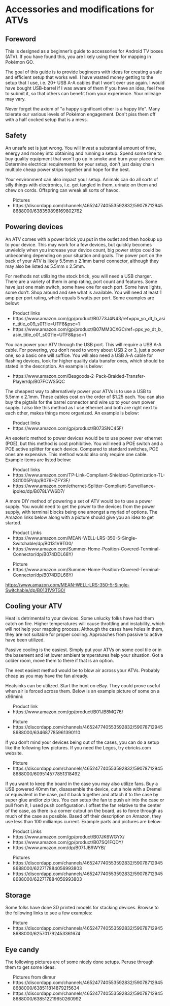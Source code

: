<html>
  <body>
    <h1>Accessories and modifications for ATVs</h1>

<h2>Foreword</h2>
<p>This is designed as a beginner’s guide to accessories for Android TV boxes (ATV).  If you have found this, you are likely using them for mapping in Pokémon GO.</p>

<p>The goal of this guide is to provide begineers with ideas for creating a safe and efficient setup that works well.  I have wasted money getting to the setup that I use, i.e. 20+ USB A-A cables that I won’t ever use again.  I would have bought USB-barrel if I was aware of them  If you have an idea, feel free to submit it, so that others can benefit from your experience.  Your mileage may vary.</p>
<p>Never forget the axiom of "a happy significant other is a happy life".  Many tolerate our various levels of Pokémon engagement.  Don't piss them off with a half cocked setup that is a mess.</p>

<h2>Safety</h2>
<p>An unsafe set is just wrong.  You will invest a substantial amount of time, energy and money into obtaining and running a setup.  Spend some time to buy quality equipment that won't go up in smoke and burn your place down.  Determine electrical requirements for your setup, don't just daisy chain multiple cheap power strips together and hope for the best.</p>
<p>Your environment can also impact your setup.  Animals can do all sorts of silly things with electronics, i.e. get tangled in them, urinate on them and chew on cords.  Offspring can wreak all sorts of havoc.</p>
<ul>Pictures
  <li>https://discordapp.com/channels/465247740553592832/590787129458688000/638359898169802762</li>
</ul>
  
<h2>Powering devices</h2>
<p>An ATV comes with a power brick you put in the outlet and then hookup up to your device.  This may work for a few devices, but quickly becomes unwieldly when you increase your device count, big power strips could be unbecoming depending on your situation and goals.  The power port on the back of your ATV is likely 5.5mm x 2.1mm barrel connector, although they may also be listed as 5.5mm x 2.5mm.</p>
<p>For methods not utilizing the stock brick, you will need a USB charger.  There are a variety of them in amp rating, port count and features.  Some have just one main switch, some have one for each port.  Some have lights, some don’t.  Shop around and see what is available.  You will need at least 1 amp per port rating, which equals 5 watts per port.  Some examples are below:</p>
<ul>Product links
  <li>https://www.amazon.com/gp/product/B0773J4N43/ref=ppx_yo_dt_b_asin_title_o09_s01?ie=UTF8&psc=1</li>
  <li>https://www.amazon.com/gp/product/B07MM3CXGC/ref=ppx_yo_dt_b_asin_title_o01_s00?ie=UTF8&psc=1</li>
</ul>

<p>You can power your ATV through the USB port.  This will require a USB A-A cable.  For powering, you don’t need to worry about USB 2 or 3, just a power one, so a basic one will suffice.  You will also need a USB A-A cable for flashing devices, look for higher quality data transfer ones, which should be stated in the description.  An example is below:</p>
<ul>
  <li>https://www.amazon.com/Besgoods-2-Pack-Braided-Transfer-Player/dp/B07FCWS5QC</li>
</ul>

<p>The cheapest way to alternatively power your ATVs is to use a USB to 5.5mm x 2.1mm.  These cables cost on the order of $1.25 each.  You can also buy the pigtails for the barrel connector and wire up to your own power supply.  I also like this method as I use ethernet and both are right next to each other, makes things more organized.  An example is below:</p>
<ul>Product links
  <li>https://www.amazon.com/gp/product/B073SNC45F/</li>
</ul>

<p>An esoteric method to power devices would be to use power over ethernet (POE), but this method is cost prohibitive.  You will need a POE switch and a POE active splitter for each device.  Compared to standard switches, POE ones are expensive.  This method would also only require one cable.  Example items are listed below:</p>
<ul>Product links
  <li>https://www.amazon.com/TP-Link-Compliant-Shielded-Optimization-TL-SG1005P/dp/B076HZFY3F/</li>
  <li>https://www.amazon.com/ethernet-Splitter-Compliant-Surveillance-ipolex/dp/B078LYW6D7/</li>
</ul>

<p>A more DIY method of powering a set of ATV would be to use a power supply.  You would need to get the power to the devices from the power supply, with terminal blocks being one amongst a myriad of options.  The Amazon links below along with a picture should give you an idea to get started.</p>
<ul>Product Links
  <li>https://www.amazon.com/MEAN-WELL-LRS-350-5-Single-Switchable/dp/B0131V9TG0/</li>
  <li>https://www.amazon.com/Summer-Home-Position-Covered-Terminal-Connector/dp/B074DDL68Y/</li>
</ul>
<ul>Picture
  <li>https://www.amazon.com/Summer-Home-Position-Covered-Terminal-Connector/dp/B074DDL68Y/</li>
</ul>

https://www.amazon.com/MEAN-WELL-LRS-350-5-Single-Switchable/dp/B0131V9TG0/

<h2>Cooling your ATV</h2>
<p>Heat is detrimental to your devices.  Some unlucky folks have had them catch on fire.  Higher temperatures will cause throttling and instability, which will not help your mapping process.  Although the cases have holes in them, they are not suitable for proper cooling.  Approaches from passive to active have been utilized.</p>

<p>Passive cooling is the easiest.  Simply put your ATVs on some cool tile or in the basement and let lower ambient temperatures help your situation.  Got a colder room, move them to there if that is an option.</p>

<p>The next easiest method would be to blow air across your ATVs.  Probably cheap as you may have the fan already.</p>

<p>Heatsinks can be utilized.  Start the hunt on eBay.  They could prove useful when air is forced across them.  Below is an example picture of some on a x96mini:</p>
<ul>Product link
  <li>https://www.amazon.com/gp/product/B01JB8MQ76/</li>
</ul>
<ul>Picture
  <li>https://discordapp.com/channels/465247740553592832/590787129458688000/634687785961390110</li>
</ul>

<p>If you don’t mind your devices being out of the cases, you can do a setup like the following few pictures.  If you need the Legos, try ebricks.com website.</p>

<ul>Picture
  <li>https://discordapp.com/channels/465247740553592832/590787129458688000/609514577851318492</li>
</ul>

<p>If you want to keep the board in the case you may also utilize fans.  Buy a USB powered 40mm fan, disassemble the device, cut a hole with a Dremel or equivalent in the case, put it back together and attach it to the case by super glue and/or zip ties.  You can setup the fan to push air into the case or pull from it, I used push configuration.  I offset the fan relative to the center of the case, as there is a corner cutout on the board, as to force through as much of the case as possible.  Based off their description on Amazon, they use less than 100 milliamps current.  Example parts and pictures are below:</p>
<ul>Product Links
  <li>https://www.amazon.com/gp/product/B07JK6WGYX/</li>
  <li>https://www.amazon.com/gp/product/B07SQ1FQDY/</li>
  <li>https://www.amazon.com/dp/B071JB9WYB/</li>
</ul>
<ul>Pictures
  <li>https://discordapp.com/channels/465247740553592832/590787129458688000/622717884056993803</li>
  <li>https://discordapp.com/channels/465247740553592832/590787129458688000/622717884056993803</li>
</ul>

<h2>Storage</h2>
<p>Some folks have done 3D printed models for stacking devices.  Browse to the following links to see a few examples:</p>
<ul>Picture
  <li>https://discordapp.com/channels/465247740553592832/590787129458688000/625701792453361674</li>
</ul>

<h2>Eye candy</h2>
<p>The following pictures are of some nicely done setups.  Peruse through them to get some ideas.</p>
<ul>Pictures from dkmur
  <li>https://discordapp.com/channels/465247740553592832/590787129458688000/638511814879215634</li>
  <li>https://discordapp.com/channels/465247740553592832/590787129458688000/638512219650260992</li>
</ul>

</body>
</html>
